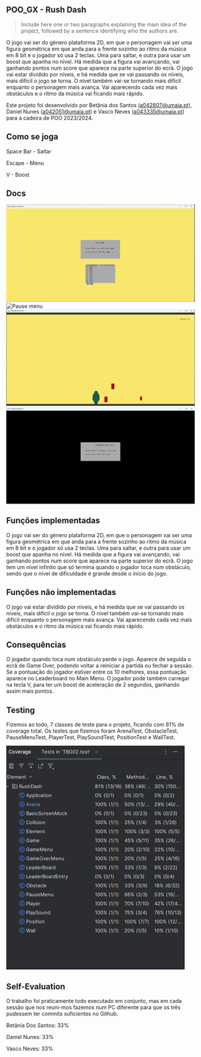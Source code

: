 ## POO_GX - Rush Dash

> Include here one or two paragraphs explaining the main idea of the project, followed by a sentence identifying who the authors are.

O jogo vai ser do género plataforma 2D, em que o personagem vai ser uma figura geométrica em que anda para a frente sozinho ao ritmo da música em 8 bit e o jogador só usa 2 teclas. Uma para saltar, e outra para usar um boost que apanha no nível. 
Há medida que a figura vai avançando, vai ganhando pontos num score que aparece na parte superior do ecrã.
O jogo vai estar dividido por níveis, e há medida que se vai passando os níveis, mais difícil o jogo se torna.
O nível também vai-se tornando mais difícil enquanto o personagem mais avança. Vai aparecendo cada vez mais obstáculos e o ritmo da música vai ficando mais rápido.

Este projeto foi desenvolvido por Betânia dos Santos (a042807@umaia.pt), Daniel Nunes (a042051@umaia.pt) e Vasco Neves (a043335@umaia.pt) para a cadeira de POO 2023/2024.

## Como se joga

Space Bar - Saltar

Escape - Menu

V - Boost

## Docs
![Opening Menu and Leaderboard](https://github.com/nevesvasco/TBG02/blob/main/Docs/Main%20Menu.png)
![Pause menu](https://github.com/nevesvasco/TBG02/blob/main/Docs/Ecr%C3%A3%20de%20Pausa.png)
![mock_ecra_jogo](https://github.com/nevesvasco/TBG02/blob/main/Docs/Ecr%C3%A3%20de%20jogo.png)
![Game Over Menu](https://github.com/nevesvasco/TBG02/blob/main/Docs/Game%20Over.png)

## Funções implementadas
O jogo vai ser do género plataforma 2D, em que o personagem vai ser uma figura geométrica em que anda para a frente sozinho ao ritmo da música em 8 bit e o jogador só usa 2 teclas. Uma para saltar, e outra para usar um boost que apanha no nível. 
Há medida que a figura vai avançando, vai ganhando pontos num score que aparece na parte superior do ecrã.
O jogo tem um nível infinito que só termina quando o jogador toca num obstáculo, sendo que o nível de dificuldade é grande desde o início do jogo.

## Funções não implementadas
O jogo vai estar dividido por níveis, e há medida que se vai passando os níveis, mais difícil o jogo se torna.
O nível também vai-se tornando mais difícil enquanto o personagem mais avança. Vai aparecendo cada vez mais obstáculos e o ritmo da música vai ficando mais rápido.

## Consequências
O jogador quando toca num obstáculo perde o jogo. Aparece de seguida o ecrã de Game Over, podendo voltar a reiniciar a partida ou fechar a sessão. Se a pontuação do jogador estiver entre os 10 melhores, essa pontuação aparece no Leaderboard no Main Menu.
O jogador pode também carregar na tecla V, para ter um boost de aceleração de 2 segundos, ganhando assim mais pontos.

## Testing

Fizemos ao todo, 7 classes de teste para o projeto, ficando com 81% de coverage total.
Os testes que fizemos foram ArenaTest, ObstacleTest, PauseMenuTest, PlayerTest, PlaySoundTest, PositionTest e WallTest.

![Percentagem de coverage do jogo](https://github.com/nevesvasco/TBG02/blob/main/Docs/Percentagem%20de%20Coverage.png)

## Self-Evaluation

O trabalho foi praticamente todo executado em conjunto, mas em cada sessão que nos reuni-mos fazemos num PC diferente para que os três pudessem ter commits suficientes no Github.

Betânia Dos Santos: 33%

Daniel Nunes: 33%

Vasco Neves: 33%
